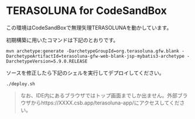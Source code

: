 # TERASOLUNA for CodeSandBox

この環境はCodeSandBoxで無理矢理TERASOLUNAを動かしています。

初期構築に用いたコマンドは下記のとおりです。
```
mvn archetype:generate -DarchetypeGroupId=org.terasoluna.gfw.blank -DarchetypeArtifactId=terasoluna-gfw-web-blank-jsp-mybatis3-archetype -DarchetypeVersion=5.9.0.RELEASE
```

ソースを修正したら下記のシェルを実行してデプロイしてください。
```
./deploy.sh

```

> なお、IDE内にあるブラウザではトップ画面までしか出ません。外部ブラウザからhttps://XXXX.csb.app/terasoluna-app/にアクセスしてください。